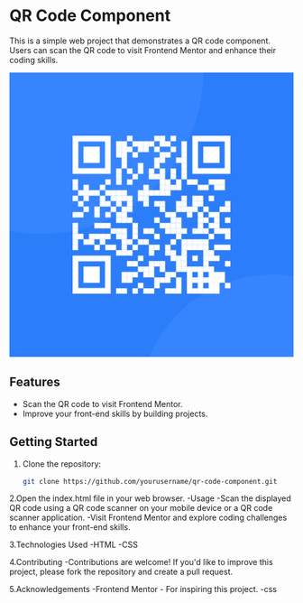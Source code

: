 # QR Code Component

This is a simple web project that demonstrates a QR code component. Users can scan the QR code to visit Frontend Mentor and enhance their coding skills.

![QR Code Image](./images/image-qr-code.png)

## Features

- Scan the QR code to visit Frontend Mentor.
- Improve your front-end skills by building projects.

## Getting Started

1. Clone the repository:

   ```bash
   git clone https://github.com/yourusername/qr-code-component.git


2.Open the index.html file in your web browser.
-Usage
-Scan the displayed QR code using a QR code scanner on your mobile device or a QR code scanner application.
-Visit Frontend Mentor and explore coding challenges to enhance your front-end skills.

3.Technologies Used
-HTML
-CSS

4.Contributing
-Contributions are welcome! If you'd like to improve this project, please fork the repository and create a pull request.

5.Acknowledgements
-Frontend Mentor - For inspiring this project.
-css






